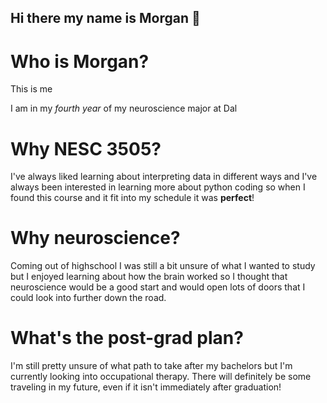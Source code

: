 ## Hi there my name is Morgan 👋

# Who is Morgan? # 

This is me 



I am in my *fourth year* of my neuroscience major at Dal 

# Why NESC 3505? # 

I've always liked learning about interpreting data in different ways and I've always been interested in learning more about python coding so when I found this course and it fit into my schedule it was **perfect**! 

# Why neuroscience? #

Coming out of highschool I was still a bit unsure of what I wanted to study but I enjoyed learning about how the brain worked so I thought that neuroscience would be a good start and would open lots of doors that I could look into further down the road. 

# What's the post-grad plan? # 

I'm still pretty unsure of what path to take after my bachelors but I'm currently looking into occupational therapy. There will definitely be some traveling in my future, even if it isn't immediately after graduation! 


<!--
**mmossman04/mmossman04** is a ✨ _special_ ✨ repository because its `README.md` (this file) appears on your GitHub profile.

Here are some ideas to get you started:

- 🔭 I’m currently working on ...
- 🌱 I’m currently learning ...
- 👯 I’m looking to collaborate on ...
- 🤔 I’m looking for help with ...
- 💬 Ask me about ...
- 📫 How to reach me: ...
- 😄 Pronouns: ...
- ⚡ Fun fact: ...
-->
